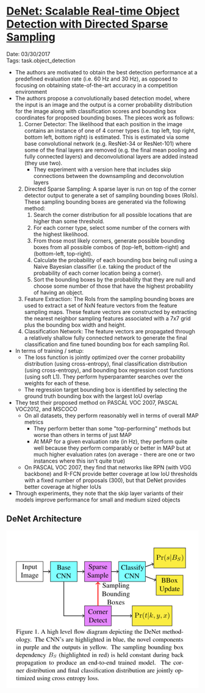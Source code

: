 # [DeNet: Scalable Real-time Object Detection with Directed Sparse Sampling](https://arxiv.org/abs/1703.10295)

Date: 03/30/2017  
Tags: task.object_detection

- The authors are motivated to obtain the best detection performance at a predefined evaluation rate (i.e. 60 Hz and 30 Hz), as opposed to focusing on obtaining state-of-the-art accuracy in a competition environment
- The authors propose a convolutionally based detection model, where the input is an image and the output is a corner probability distribution for the image along with classification scores and bounding box coordinates for proposed bounding boxes. The pieces work as follows:
    1. Corner Detector: The likelihood that each position in the image contains an instance of one of 4 corner types (i.e. top left, top right, bottom left, bottom right) is estimated. This is estimated via some base convolutional network (e.g. ResNet-34 or ResNet-101) where some of the final layers are removed (e.g. the final mean pooling and fully connected layers) and deconvolutional layers are added instead (they use two).
        - They experiment with a version here that includes skip connections between the downsampling and deconvolution layers
    2. Directed Sparse Sampling: A sparse layer is run on top of the corner detector output to generate a set of sampling bounding boxes (RoIs). These sampling bounding boxes are generated via the following method:
        1. Search the corner distribution for all possible locations that are higher than some threshold.
        2. For each corner type, select some number of the corners with the highest likelihood.
        3. From those most likely corners, generate possible bounding boxes from all possible combos of (top-left, bottom-right) and (bottom-left, top-right).
        4. Calculate the probability of each bounding box being null using a Naive Bayesian classifier (i.e. taking the product of the probability of each corner location being a corner).
        5. Sort the bounding boxes by the probability that they are null and choose some number of those that have the highest probability of having an object.
    3. Feature Extraction: The RoIs from the sampling bounding boxes are used to extract a set of NxN feature vectors from the feature sampling maps. These feature vectors are constructed by extracting the nearest neighbor sampling features associated with a 7x7 grid plus the bounding box width and height.
    4. Classification Network: The feature vectors are propagated through a relatively shallow fully connected network to generate the final classification and fine tuned bounding box for each sampling RoI.
- In terms of training / setup:
    - The loss function is jointly optimized over the corner probability distribution (using cross-entropy), final classification distribution (using cross-entropy), and bounding box regression cost functions (using soft L1). They perform hyperparamter searches over the weights for each of these.
    - The regression target bounding box is identified by selecting the ground truth bounding box with the largest IoU overlap
- They test their proposed method on PASCAL VOC 2007, PASCAL VOC2012, and MSCOCO
    - On all datasets, they perform reasonably well in terms of overall MAP metrics
        - They perform better than some "top-performing" methods but worse than others in terms of just MAP
        - At MAP for a given evaluation rate (in Hz), they perform quite well because they perform comparably or better in MAP but at much higher evaluation rates (on average - there are one or two instances where this isn't quite true)
    - On PASCAL VOC 2007, they find that networks like RPN (with VGG backbone) and R-FCN provide better coverage at low IoU thresholds with a fixed number of proposals (300), but that DeNet provides better coverage at higher IoUs
- Through experiments, they note that the skip layer variants of their models improve performance for small and medium sized objects

## DeNet Architecture

![](./images/denet.png)
